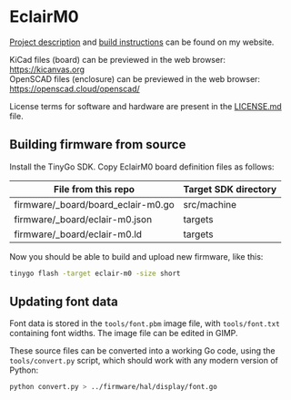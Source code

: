 # EclairM0

[Project description](https://mateusznowak.dev/eclair) and [build instructions](https://mateusznowak.dev/eclair/build) can be found on my website.

KiCad files (board) can be previewed in the web browser: https://kicanvas.org<br/>OpenSCAD files (enclosure) can be previewed in the web browser: https://openscad.cloud/openscad/

License terms for software and hardware are present in the [LICENSE.md](./LICENSE.md) file.

## Building firmware from source

Install the TinyGo SDK. Copy EclairM0 board definition files as follows:

| File from this repo                | Target SDK directory |
|------------------------------------|----------------------|
| firmware/_board/board_eclair-m0.go | src/machine          |
| firmware/_board/eclair-m0.json     | targets              |
| firmware/_board/eclair-m0.ld       | targets              |

Now you should be able to build and upload new firmware, like this:

```bash
tinygo flash -target eclair-m0 -size short
```

## Updating font data

Font data is stored in the `tools/font.pbm` image file, with `tools/font.txt` containing font widths. The image file can be edited in GIMP.

These source files can be converted into a working Go code, using the `tools/convert.py` script, which should work with any modern version of Python:

```bash
python convert.py > ../firmware/hal/display/font.go
```
